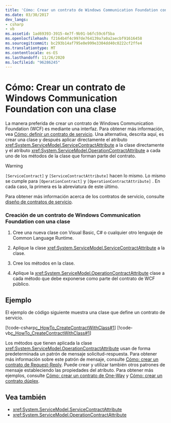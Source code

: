 ```yaml
---
title: 'Cómo: Crear un contrato de Windows Communication Foundation con una clase'
ms.date: 03/30/2017
dev_langs:
- csharp
- vb
ms.assetid: 1ad69393-3915-4e7f-9b91-b6fc59c6f5ba
ms.openlocfilehash: f2164b4f4c997de764139a7a0a2aecbf91616458
ms.sourcegitcommit: bc293b14af795e0e999e3304dd40c0222cf2ffe4
ms.translationtype: MT
ms.contentlocale: es-ES
ms.lasthandoff: 11/26/2020
ms.locfileid: "96286245"
---
```

# <a name="how-to-create-a-windows-communication-foundation-contract-with-a-class"></a>Cómo: Crear un contrato de Windows Communication Foundation con una clase

La manera preferida de crear un contrato de Windows Communication Foundation (WCF) es mediante una interfaz. Para obtener más información, vea [Cómo: definir un contrato de servicio](../how-to-define-a-wcf-service-contract.md). Una alternativa, descrita aquí, es crear una clase y después aplicar directamente el atributo <xref:System.ServiceModel.ServiceContractAttribute> a la clase directamente y el atributo <xref:System.ServiceModel.OperationContractAttribute> a cada uno de los métodos de la clase que forman parte del contrato.  
  
> [!WARNING]
> `[ServiceContract]` y `[ServiceContractAttribute]` hacen lo mismo. Lo mismo se cumple para `[OperationContract]` y `[OperationContractAttribute]` . En cada caso, la primera es la abreviatura de este último.  
  
 Para obtener más información acerca de los contratos de servicio, consulte [diseño de contratos de servicio](../designing-service-contracts.md).  
  
### <a name="creating-a-windows-communication-foundation-contract-with-a-class"></a>Creación de un contrato de Windows Communication Foundation con una clase  
  
1. Cree una nueva clase con Visual Basic, C# o cualquier otro lenguaje de Common Language Runtime.  
  
2. Aplique la clase <xref:System.ServiceModel.ServiceContractAttribute> a la clase.  
  
3. Cree los métodos en la clase.  
  
4. Aplique la <xref:System.ServiceModel.OperationContractAttribute> clase a cada método que debe exponerse como parte del contrato de WCF público.  
  
## <a name="example"></a>Ejemplo  

 El ejemplo de código siguiente muestra una clase que define un contrato de servicio.  
  
 [!code-csharp[c_HowTo_CreateContractWithClass#1](../../../../samples/snippets/csharp/VS_Snippets_CFX/c_howto_createcontractwithclass/cs/source.cs#1)]
 [!code-vb[c_HowTo_CreateContractWithClass#1](../../../../samples/snippets/visualbasic/VS_Snippets_CFX/c_howto_createcontractwithclass/vb/source.vb#1)]  
  
 Los métodos que tienen aplicada la clase <xref:System.ServiceModel.OperationContractAttribute> usan de forma predeterminada un patrón de mensaje solicitud-respuesta. Para obtener más información sobre este patrón de mensaje, consulte [Cómo: crear un contrato de Request-Reply](how-to-create-a-request-reply-contract.md). Puede crear y utilizar también otros patrones de mensaje estableciendo las propiedades del atributo. Para obtener más ejemplos, consulte [Cómo: crear un contrato de One-Way](how-to-create-a-one-way-contract.md) y [Cómo: crear un contrato dúplex](how-to-create-a-duplex-contract.md).  
  
## <a name="see-also"></a>Vea también

- <xref:System.ServiceModel.ServiceContractAttribute>
- <xref:System.ServiceModel.OperationContractAttribute>
